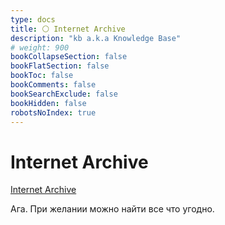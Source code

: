 ```yaml
---
type: docs
title: ⚪️ Internet Archive
description: "kb a.k.a Knowledge Base"
# weight: 900
bookCollapseSection: false
bookFlatSection: false
bookToc: false
bookComments: false
bookSearchExclude: false
bookHidden: false
robotsNoIndex: true
---
```


# Internet Archive

[Internet Archive](https://archive.org/?nt)

Ага. При желании можно найти все что угодно.
